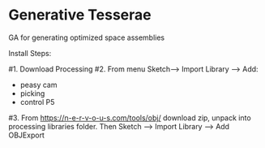 # Generative Tesserae
 GA for generating optimized space assemblies

 Install Steps: 

 #1. Download Processing
 #2. From menu Sketch--> Import Library --> Add: 
 - peasy cam
 - picking
 - control P5
 
 #3. From https://n-e-r-v-o-u-s.com/tools/obj/ download zip, unpack into processing libraries folder. Then Sketch --> Import Library --> Add OBJExport
